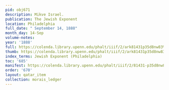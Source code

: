 ```yaml
---
pid: obj671
description: Mikve Israel.
publication: The Jewish Exponent
location: Philadelphia
full_date: " September 14, 1888"
month_day: 14-Sep
volume-notes:
year: '1888'
full: https://colenda.library.upenn.edu/phalt/iiif/2/ark81431p35d8nw83%2FSHA256E-s7235160--e5a15830d22da466382516c7e2176dd2b0519b4ece4008ff42b8fa33c294004c.jpeg/full/3500,/0/default.jpg
thumb: https://colenda.library.upenn.edu/phalt/iiif/2/ark81431p35d8nw83%2FSHA256E-s7235160--e5a15830d22da466382516c7e2176dd2b0519b4ece4008ff42b8fa33c294004c.jpeg/full/!200,200/0/default.jpg
index_terms: Jewish Exponent (Philadelphia)
toc: '685'
manifest: https://colenda.library.upenn.edu/phalt/iiif/2/81431-p35d8nw83/manifest
order: '670'
layout: qatar_item
collection: morais_ledger
---
```

